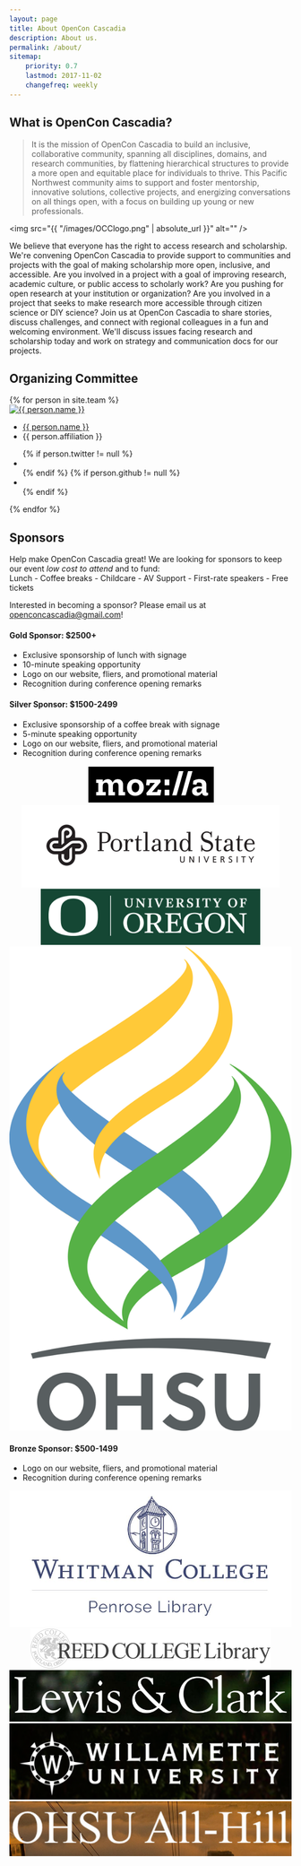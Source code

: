 ```yaml
---
layout: page
title: About OpenCon Cascadia
description: About us.
permalink: /about/
sitemap:
    priority: 0.7
    lastmod: 2017-11-02
    changefreq: weekly
---
```


## What is OpenCon Cascadia?

> It is the mission of OpenCon Cascadia to build an inclusive, collaborative community, spanning all disciplines, domains, and research communities, by flattening hierarchical structures to provide a more open and equitable place for individuals to thrive. This Pacific Northwest community aims to support and foster mentorship, innovative solutions, collective projects, and energizing conversations on all things open, with a focus on building up young or new professionals.

<span class="image left"><img src="{{ "/images/OCClogo.png" | absolute_url }}" alt="" /></span>

We believe that everyone has the right to access research and scholarship. We're convening OpenCon Cascadia to provide support to communities and projects with the goal of making scholarship more open, inclusive, and accessible. Are you involved in a project with a goal of improving research, academic culture, or public access to scholarly work? Are you pushing for open research at your institution or organization? Are you involved in a project that seeks to make research more accessible through citizen science or DIY science?
Join us at OpenCon Cascadia to share stories, discuss challenges, and connect with regional colleagues in a fun and welcoming environment. We'll discuss issues facing research and scholarship today and work on strategy and communication docs for our projects.

## Organizing Committee

<div id="members">
    {% for person in site.team %}
    <div class="member">
        <a href="/team/{{ person.title | slugify }}">
            <img src="{{ person.image }}" alt="{{ person.name }}">
        </a>
        <ul>
            <a href="/team/{{ person.title | slugify }}"><li class="name">{{ person.name }}</li></a>
            <li class="job-title">{{ person.affiliation }}</li>
        </ul>
        <ul class="contact-member">
            {% if person.twitter != null %}
                <li><a class="contact-icon" target="_blank" href="http://twitter.com/{{ person.twitter }}"><i class="fa fa-twitter" aria-hidden="true"></i></a></li>
            {% endif %}
            {% if person.github != null %}
                <li><a class="contact-icon" target="_blank" href="http://github.com/{{ person.github }}"><i class="fa fa-github" aria-hidden="true"></i></a></li>
            {% endif %}
        </ul>
    </div>
    {% endfor %}
</div>

## Sponsors

Help make OpenCon Cascadia great! We are looking for sponsors to keep our event *low cost to attend* and to fund:<br>
Lunch - Coffee breaks - Childcare - AV Support - First-rate speakers - Free tickets

Interested in becoming a sponsor? Please email us at [openconcascadia@gmail.com](mailto:openconcascadia@gmail.com)!

#### Gold Sponsor: $2500+

- Exclusive sponsorship of lunch with signage
- 10-minute speaking opportunity
- Logo on our website, fliers, and promotional material
- Recognition during conference opening remarks

#### Silver Sponsor: $1500-2499

- Exclusive sponsorship of a coffee break with signage
- 5-minute speaking opportunity
- Logo on our website, fliers, and promotional material
- Recognition during conference opening remarks

<div id="sponsors">
<center>
    <div class="sponsor">
        <div class="logo">
            <a href ="https://www.mozilla.org/en-US/" target = "_blank">
                <img src="/images/mozilla_logo.png" alt="Mozilla" />
            </a>
        </div>
        <!-- <ul>
            <a href="https://www.mozilla.org/en-US/" target = "_blank"><li class="name">Mozilla</li></a>
        </ul> -->
    </div>
    <div class="sponsor">
        <div class="logo">
            <a href="https://library.pdx.edu/" target = "_blank">
                <img src="/images/psu_logo.png" alt="Portland State University" />
            </a>
        </div>
        <!-- <ul>
            <a href="https://library.pdx.edu/" target = "_blank"><li class="name">Portland State University Library</li></a>
        </ul> -->
    </div>
    <div class="sponsor">
        <div class="logo">
            <a href="https://library.uoregon.edu/" target = "_blank">
                <img src="/images/UofO_logo.png" alt="University of Oregon" />
            </a>
        </div>
        <!-- <ul>
            <a href="https://library.uoregon.edu/" target = "_blank"><li class="name">University of Oregon Library</li></a>
        </ul> -->
    </div>
     <div class="sponsor">
        <div class="logo">
            <a href ="https://www.ohsu.edu/library" target = "_blank">
                <img src="/images/OHSU-RGB-4C-POS.png" alt="OHSU Library" />
            </a>
        </div>
        <!-- <ul>
            <a href="https://www.ohsu.edu/library" target = "_blank"><li class="name">OHSU Library</li></a>
        </ul> -->
</center>
</div>

#### Bronze Sponsor: $500-1499

- Logo on our website, fliers, and promotional material
- Recognition during conference opening remarks

<div id="sponsors">
<center>
    <div class="sponsor">
        <div class="logo">
        <a href="https://library.whitman.edu/" target = "_blank">
            <img src="/images/whitman_logo.JPG" alt="Whitman University" />
        </a>
        </div>
        <!-- <ul>
            <a href="https://library.whitman.edu/" target = "_blank"><li class="name">Whitman University Penrose Library</li></a>
        </ul> -->
    </div>
    <div class="sponsor">
        <div class="logo">
            <a href="https://library.reed.edu/" target = "_blank">
                <img src="/images/reed_logo.png" alt="Reed College" />
            </a>
        </div>
        <!-- <ul>
            <a href="https://library.reed.edu/" target = "_blank"><li class="name">Reed College Library</li></a>
        </ul> -->
    </div>
    <div class="sponsor">
        <div class="logo">
        <a href="https://college.lclark.edu/library/" target = "_blank">
            <img src="/images/lewis_clark_logo.png" alt="Lewis and Clark" />
        </a>
        </div>
        <!-- <ul>
            <a href="https://college.lclark.edu/library/" target = "_blank"><li class="name">Lewis and Clark Library</li></a>
        </ul> -->
    </div>
    <div class="sponsor">
        <div class="logo">
        <a href="https://library.willamette.edu/" target = "_blank">
            <img src="/images/willamette_logo.png" alt="willamette University" />
        </a>
        </div>
        <!-- <ul>
            <a href="https://library.willamette.edu/" target = "_blank"><li class="name">Willamette University Library</li></a>
        </ul> -->
    </div>
    <div class="sponsor">
        <div class="logo">
        <a href="https://www.ohsu.edu/xd/education/student-services/student-life/ohsu-student-council/" target = "_blank">
            <img src="/images/all_hill_logo.png" alt="All-Hill OHSU" />
        </a>
        </div>
        <!-- <ul>
            <a href="https://www.ohsu.edu/xd/education/student-services/student-life/ohsu-student-council/" target = "_blank"><li class="name">OHSU All Hill Student Council</li></a>
        </ul> -->
    </div>
</center>
</div>
